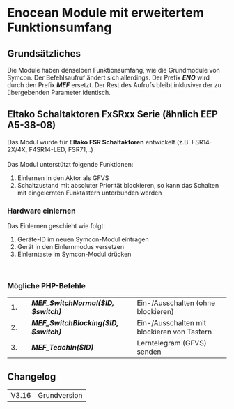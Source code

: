 <!DOCTYPE html>
<html lang="de">
  <head>
    <meta charset="utf-8">
	<meta name="viewport" content="width=device-width">
  </head>

  <body>
	<h1>Enocean Module mit erweitertem Funktionsumfang</h1>
	<h2>Grundsätzliches</h2>
	Die Module haben denselben Funktionsumfang, wie die Grundmodule von Symcon.
	Der Befehlsaufruf ändert sich allerdings. Der Prefix <b><i>ENO</i></b> wird durch den Prefix <b><i>MEF</i></b> ersetzt. Der Rest des Aufrufs bleibt inklusiver der zu übergebenden Parameter identisch.
	<h2>Eltako Schaltaktoren FxSRxx Serie (ähnlich EEP A5-38-08)</h2>
	Das Modul wurde für <b>Eltako FSR Schaltaktoren</b> entwickelt (z.B. FSR14-2X/4X, F4SR14-LED, FSR71,..)<br>
	<br>
	Das Modul unterstützt folgende Funktionen:
	<ol>
		<li>Einlernen in den Aktor als GFVS</li>
		<li>Schaltzustand mit absoluter Priorität blockieren, so kann das Schalten mit eingelernten Funktastern unterbunden werden</li>
	</ol>
	<h3>Hardware einlernen</h3>
	Das Einlernen geschieht wie folgt:
	<ol>
		<li>Geräte-ID im neuen Symcon-Modul eintragen</li>
		<li>Gerät in den Einlernmodus versetzen</li>
		<li>Einlerntaste im Symcon-Modul drücken</li>
	</ol>
	<br>
	<h3>Mögliche PHP-Befehle</h3>
	<table>
	  <tr>
		<td>1.&nbsp;&nbsp;&nbsp;&nbsp;</td>
		<td><b><i>MEF_SwitchNormal($ID, $switch)</i></b>&nbsp;&nbsp;&nbsp;&nbsp;</td>
		<td>Ein-/Ausschalten (ohne blockieren)</td>
	  </tr>
	  <tr>
		<td>2.</td>
		<td><b><i>MEF_SwitchBlocking($ID, $switch)</i></b></td>
		<td>Ein-/Ausschalten mit blockieren von Tastern</td>
	  </tr>
	  <tr>
		<td>3.</td>
		<td><b><i>MEF_TeachIn($ID)</i></b></td>
		<td>Lerntelegram (GFVS) senden</td>
	  </tr>
	</table>
	<h2>Changelog</h2>
	<table>
	  <tr>
		<td>V3.16</td>
		<td>Grundversion</td>
	  </tr>
	</table>
  </body>
</html>

